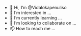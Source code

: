 - 👋 Hi, I’m @Vidalokapenuliso
- 👀 I’m interested in ...
- 🌱 I’m currently learning ...
- 💞️ I’m looking to collaborate on ...
- 📫 How to reach me ...

<!---
Vidalokapenuliso/Vidalokapenuliso is a ✨ special ✨ repository because its `README.md` (this file) appears on your GitHub profile.
You can click the Preview link to take a look at your changes.
--->
